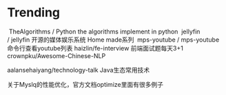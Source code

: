 # Trending

 TheAlgorithms / Python
the algorithms implement in python
 jellyfin / jellyfin
开源的媒体娱乐系统 Home made系列
 mps-youtube / mps-youtube
命令行查看youtube列表
haizlin/fe-interview
前端面试题每天3+1
crownpku/Awesome-Chinese-NLP

aalansehaiyang/technology-talk
Java生态常用技术

关于Myslq的性能优化，官方文档optimize里面有很多例子
